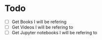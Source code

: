 # Todo

- [ ] Get Books I will be refering
- [ ] Get Videos I will be refering to
- [ ] Get Jupyter notebooks I will be refering to
